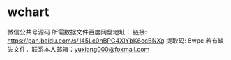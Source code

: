 # wchart
微信公共号源码
所需数据文件百度网盘地址：
链接: https://pan.baidu.com/s/145Lc0nBPG4XIYbK6ccBNXg 提取码: 8wpc
若有缺失文件，联系本人邮箱：yuxiang000@foxmail.com
